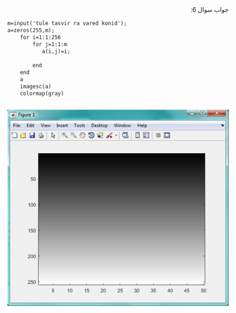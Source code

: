 <div dir="rtl">
جواب سوال 6:
</div>

```
m=input('tule tasvir ra vared konid');
a=zeros(255,m);
    for i=1:1:256
        for j=1:1:m
           a(i,j)=i;
                 
        end
    end
    a
    imagesc(a)
    colormap(gray)
    
```

![khorooji](02520.jpg)
